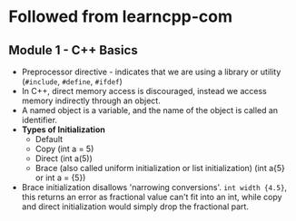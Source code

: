 # Followed from learncpp-com

## Module 1 - C++ Basics

- Preprocessor directive - indicates that we are using a library or utility (`#include`, `#define`, `#ifdef`)
- In C++, direct memory access is discouraged, instead we access memory indirectly through an object.
- A named object is a variable, and the name of the object is called an identifier.
- **Types of Initialization**
  - Default
  - Copy (int a = 5)
  - Direct (int a(5))
  - Brace (also called uniform initialization or list initialization) (int a{5} or int a = {5})
- Brace initialization disallows 'narrowing conversions'. `int width {4.5}`, this returns an error as fractional value can't fit into an int, while copy and direct initialization would simply drop the fractional part.

